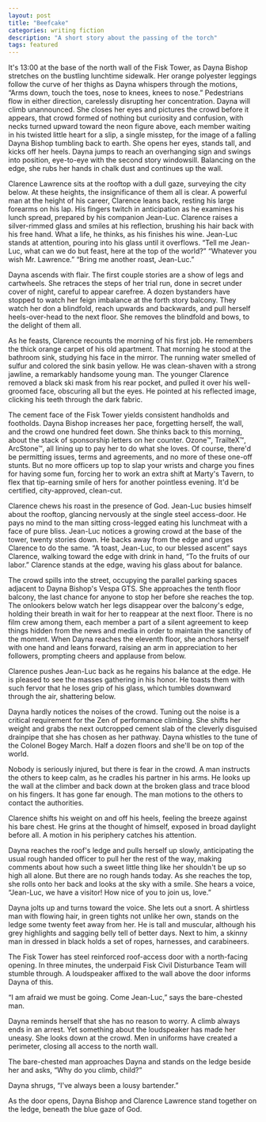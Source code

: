 ```yaml
---
layout: post
title: "Beefcake"
categories: writing fiction
description: "A short story about the passing of the torch"
tags: featured
---
```


It's 13:00 at the base of the north wall of the Fisk Tower, as Dayna Bishop stretches on the bustling lunchtime sidewalk. Her orange polyester leggings follow the curve of her thighs as Dayna whispers through the motions, “Arms down, touch the toes, nose to knees, knees to nose.” Pedestrians flow in either direction, carelessly disrupting her concentration. Dayna will climb unannounced. She closes her eyes and pictures the crowd before it appears, that crowd formed of nothing but curiosity and confusion, with necks turned upward toward the neon figure above, each member waiting in his twisted little heart for a slip, a single misstep, for the image of a falling Dayna Bishop tumbling back to earth. She opens her eyes, stands tall, and kicks off her heels. Dayna jumps to reach an overhanging sign and swings into position, eye-to-eye with the second story windowsill. Balancing on the edge, she rubs her hands in chalk dust and continues up the wall.

Clarence Lawrence sits at the rooftop with a dull gaze, surveying the city below. At these heights, the insignificance of them all is clear. A powerful man at the height of his career, Clarence leans back, resting his large forearms on his lap. His fingers twitch in anticipation as he examines his lunch spread, prepared by his companion Jean-Luc. Clarence raises a silver-rimmed glass and smiles at his reflection, brushing his hair back with his free hand. What a life, he thinks, as his finishes his wine. Jean-Luc stands at attention, pouring into his glass until it overflows.
“Tell me Jean-Luc, what can we do but feast, here at the top of the world?”
“Whatever you wish Mr. Lawrence.”
“Bring me another roast, Jean-Luc.”

Dayna ascends with flair. The first couple stories are a show of legs and cartwheels. She retraces the steps of her trial run, done in secret under cover of night, careful to appear carefree. A dozen bystanders have stopped to watch her feign imbalance at the forth story balcony. They watch her don a blindfold, reach upwards and backwards, and pull herself heels-over-head to the next floor. She removes the blindfold and bows, to the delight of them all.

As he feasts, Clarence recounts the morning of his first job. He remembers the thick orange carpet of his old apartment. That morning he stood at the bathroom sink, studying his face in the mirror. The running water smelled of sulfur and colored the sink basin yellow. He was clean-shaven with a strong jawline, a remarkably handsome young man. The younger Clarence removed a black ski mask from his rear pocket, and pulled it over his well-groomed face, obscuring all but the eyes. He pointed at his reflected image, clicking his teeth through the dark fabric.

The cement face of the Fisk Tower yields consistent handholds and footholds. Dayna Bishop increases her pace, forgetting herself, the wall, and the crowd one hundred feet down. She thinks back to this morning, about the stack of sponsorship letters on her counter. Ozone™, TrailteX™, ArcStone™, all lining up to pay her to do what she loves. Of course, there'd be permitting issues, terms and agreements, and no more of these one-off stunts. But no more officers up top to slap your wrists and charge you fines for having some fun, forcing her to work an extra shift at Marty's Tavern, to flex that tip-earning smile of hers for another pointless evening. It'd be certified, city-approved, clean-cut.

Clarence chews his roast in the presence of God. Jean-Luc busies himself about the rooftop, glancing nervously at the single steel access-door. He pays no mind to the man sitting cross-legged eating his lunchmeat with a face of pure bliss. Jean-Luc notices a growing crowd at the base of the tower, twenty stories down. He backs away from the edge and urges Clarence to do the same.
“A toast, Jean-Luc, to our blessed ascent” says Clarence, walking toward the edge with drink in hand, “To the fruits of our labor.” Clarence stands at the edge, waving his glass about for balance.

The crowd spills into the street, occupying the parallel parking spaces adjacent to Dayna Bishop's Vespa GTS. She approaches the tenth floor balcony, the last chance for anyone to stop her before she reaches the top. The onlookers below watch her legs disappear over the balcony's edge, holding their breath in wait for her to reappear at the next floor. There is no film crew among them, each member a part of a silent agreement to keep things hidden from the news and media in order to maintain the sanctity of the moment. When Dayna reaches the eleventh floor, she anchors herself with one hand and leans forward, raising an arm in appreciation to her followers, prompting cheers and applause from below.

Clarence pushes Jean-Luc back as he regains his balance at the edge. He is pleased to see the masses gathering in his honor. He toasts them with such fervor that he loses grip of his glass, which tumbles downward through the air, shattering below.

Dayna hardly notices the noises of the crowd. Tuning out the noise is a critical requirement for the Zen of performance climbing. She shifts her weight and grabs the next outcropped cement slab of the cleverly disguised drainpipe that she has chosen as her pathway. Dayna whistles to the tune of the Colonel Bogey March. Half a dozen floors and she'll be on top of the world.

Nobody is seriously injured, but there is fear in the crowd. A man instructs the others to keep calm, as he cradles his partner in his arms. He looks up the wall at the climber and back down at the broken glass and trace blood on his fingers. It has gone far enough. The man motions to the others to contact the authorities.

Clarence shifts his weight on and off his heels, feeling the breeze against his bare chest. He grins at the thought of himself, exposed in broad daylight before all. A motion in his periphery catches his attention.

Dayna reaches the roof's ledge and pulls herself up slowly, anticipating the usual rough handed officer to pull her the rest of the way, making comments about how such a sweet little thing like her shouldn't be up so high all alone. But there are no rough hands today. As she reaches the top, she rolls onto her back and looks at the sky with a smile.
She hears a voice, “Jean-Luc, we have a visitor! How nice of you to join us, love.”

Dayna jolts up and turns toward the voice. She lets out a snort. A shirtless man with flowing hair, in green tights not unlike her own, stands on the ledge some twenty feet away from her. He is tall and muscular, although his grey highlights and sagging belly tell of better days. Next to him, a skinny man in dressed in black holds a set of ropes, harnesses, and carabineers.

The Fisk Tower has steel reinforced roof-access door with a north-facing opening. In three minutes, the underpaid Fisk Civil Disturbance Team will stumble through. A loudspeaker affixed to the wall above the door informs Dayna of this.

“I am afraid we must be going. Come Jean-Luc,” says the bare-chested man.

Dayna reminds herself that she has no reason to worry. A climb always ends in an arrest. Yet something about the loudspeaker has made her uneasy. She looks down at the crowd. Men in uniforms have created a perimeter, closing all access to the north wall.

The bare-chested man approaches Dayna and stands on the ledge beside her and asks, “Why do you climb, child?”

Dayna shrugs, “I've always been a lousy bartender.”

As the door opens, Dayna Bishop and Clarence Lawrence stand together on the ledge, beneath the blue gaze of God.
